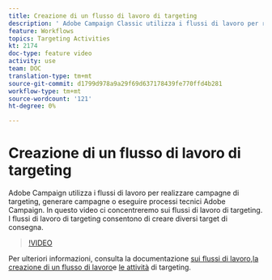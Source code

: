 ```yaml
---
title: Creazione di un flusso di lavoro di targeting
description: ' Adobe Campaign Classic utilizza i flussi di lavoro per realizzare campagne di targeting, generare campagne o eseguire processi tecnici  Adobe Campaign. In questo video ci concentreremo sui flussi di lavoro di targeting. I flussi di lavoro di targeting consentono di creare diversi target di consegna.'
feature: Workflows
topics: Targeting Activities
kt: 2174
doc-type: feature video
activity: use
team: DOC
translation-type: tm+mt
source-git-commit: d1799d978a9a29f69d637178439fe770ffd4b281
workflow-type: tm+mt
source-wordcount: '121'
ht-degree: 0%

---
```



# Creazione di un flusso di lavoro di targeting

 Adobe Campaign utilizza i flussi di lavoro per realizzare campagne di targeting, generare campagne o eseguire processi tecnici  Adobe Campaign. In questo video ci concentreremo sui flussi di lavoro di targeting. I flussi di lavoro di targeting consentono di creare diversi target di consegna.

>[!VIDEO](https://video.tv.adobe.com/v/25605?quality=12)

Per ulteriori informazioni, consulta la documentazione [sui flussi di lavoro](https://docs.adobe.com/content/help/en/campaign-classic/using/automating-with-workflows/introduction/about-workflows.html),[la creazione di un flusso di lavoro](https://helpx.adobe.com/campaign/kt/acc/using/acc-creating-a-workflow-in-a-campaign-video.html)e [le attività](https://docs.adobe.com/content/help/en/campaign-classic/using/automating-with-workflows/targeting-activities/about-targeting-activities.html) di targeting.

